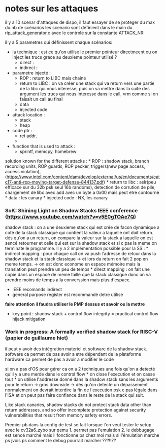 # notes sur les attaques 
il y a 10 scenar d'attaques de dispo, il faut essayer de se proteger du max du nb de scénarios 
les scenario sont définient dans le main du rip\_attack\_generator.c avec le controle sur la constante ATTACK\_NR

il y a 5 parametres qui définissent chaque scénarios: 
* la technique : est ce qu'on utilise le premier pointeur directmeent ou on inject les trucs grace au deuxieme pointeur utilisé ?
    * direct :
    * indirect :
* parametre injecté : 
    * ROP : return to LIBC mais chainé
    * return to LIBC : on va créer une stack qui va return vers une partie de la libc qui nous interesse, puis on va mettre dans la suite des argument les trucs qui nous interesse dans le call, vrm comme si on faisait un call au final
    * data  
    * injected code
* attack location :
    * stack 
    * heap
* code ptr : 
    * ret addr, 
    * 
* function that is used to attack :
    * sprintf, memcpy, homebrew


solution known for the different attacks : 
    * ROP : shadow stack, branch recording units, ROP guards, ROP pecker, triggers(new page access, access violation), 
    (https://www.intel.com/content/dam/develop/external/us/en/documents/catc17-anti-rop-moving-target-defense-844137.pdf)
    * return to libc : aslr(peu efficace sur du 32b psk seul 16b randoms), detection de corrution de pile, chargement de libc avec add avec un byte a 0x00 mais peut etre contourné
    * data : les canary
    * injected code : NX, les canary


### SoK: Shining Light on Shadow Stacks IEEE conference (https://www.youtube.com/watch?v=v5E0gTOAe7Q)
shadow stack : on a une deuxieme stack qui est crée de facon dynamique a coté de la stack classique qui contient la valeur a laquelle ont doit return. dés qu'on a un return, on compare la valeur sur la stack a laquelle on est sencé retourner et celle qui est sur la shadow stack et si c pas la meme on terminate le programme. 
Il y a 2 implémentation possible pour la SS : 
    * indirect mapping : pour chaque call on va push l'adresse de retour dans la shadow stack et la stack classique -> et lors du return on fait 2 pop en meme temps. -> on est donc econome en espace mémoire mais la translation peut prendre un peu de temps 
    * direct mapping : on fait une copie dans un espace de meme taille que la stack classique donc on va prendre moins de temps a la converssion mais plus d'espace.
* IEEE recomands indirect
* general purpose register est recommandé detre utilisé 

**faire attention il faudra utiliser le PMP dessus et savoir ou la mettre**
* key point : shadow stack + control flow integrity = practical control flow hijack mitigation

### Work in progress: A formally verified shadow stack for RISC-V (papier de guillaume hiet)
il peut y avoir des intégration materiel et software de la shadow stack.
software ca permet de pas avoir a etre dépendant de la plateforme 
hardware ca permet de pas a avoir a modifier le code

si on a pas d'OS pour gérer ca on a 2 techniques une fois qu'on a detecté qu'il y a une merde dans le control flow 
    * on close l'execution et on casse tout
    * on utilise l'addresse donné dans la shadow stack sans les arguments pour le return -> gros downside -> dés qu'on detecte un dépassement normalement on devrait interdire la fin de l'execution psk c pas légale dans l'ISA et on peut pas faire confiance dans le reste de la stack qui suit.

Like stack canaries, shadow stacks do not protect stack data other than return addresses, and so offer incomplete protection against security vulnerabilities that result from memory safety errors. 


Premier pb dans la config de test se fait lorsque l'on veut tester le setup avec le cv32a6\_zybo sur qemu 
    1. permet pas l'emulation
    2. le debbugage est sencé marché mais il fonctionne ps chez moi mais si l'émulation marche ps jvois ps comment le debug pourrait marcher ???!!??
 
